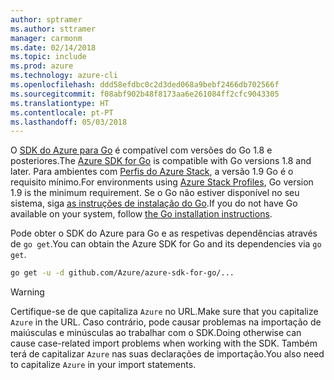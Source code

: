 ```yaml
---
author: sptramer
ms.author: sttramer
manager: carmonm
ms.date: 02/14/2018
ms.topic: include
ms.prod: azure
ms.technology: azure-cli
ms.openlocfilehash: ddd58efdbc0c2d3ded068a9bebf2466db702566f
ms.sourcegitcommit: f08abf902b48f8173aa6e261084ff2cfc9043305
ms.translationtype: HT
ms.contentlocale: pt-PT
ms.lasthandoff: 05/03/2018
---
```

<span data-ttu-id="af720-101">O [SDK do Azure para Go](https://github.com/Azure/azure-sdk-for-go) é compatível com versões do Go 1.8 e posteriores.</span><span class="sxs-lookup"><span data-stu-id="af720-101">The [Azure SDK for Go](https://github.com/Azure/azure-sdk-for-go) is compatible with Go versions 1.8 and later.</span></span> <span data-ttu-id="af720-102">Para ambientes com [Perfis do Azure Stack](https://docs.microsoft.com/en-us/azure/azure-stack/azure-stack-version-profiles), a versão 1.9 Go é o requisito mínimo.</span><span class="sxs-lookup"><span data-stu-id="af720-102">For environments using [Azure Stack Profiles](https://docs.microsoft.com/en-us/azure/azure-stack/azure-stack-version-profiles), Go version 1.9 is the minimum requirement.</span></span>
<span data-ttu-id="af720-103">Se o Go não estiver disponível no seu sistema, siga [as instruções de instalação do Go](https://golang.org/doc/install).</span><span class="sxs-lookup"><span data-stu-id="af720-103">If you do not have Go available on your system, follow [the Go installation instructions](https://golang.org/doc/install).</span></span>

<span data-ttu-id="af720-104">Pode obter o SDK do Azure para Go e as respetivas dependências através de `go get`.</span><span class="sxs-lookup"><span data-stu-id="af720-104">You can obtain the Azure SDK for Go and its dependencies via `go get`.</span></span>

```bash
go get -u -d github.com/Azure/azure-sdk-for-go/...
```

> [!WARNING]
> <span data-ttu-id="af720-105">Certifique-se de que capitaliza `Azure` no URL.</span><span class="sxs-lookup"><span data-stu-id="af720-105">Make sure that you capitalize `Azure` in the URL.</span></span> <span data-ttu-id="af720-106">Caso contrário, pode causar problemas na importação de maiúsculas e minúsculas ao trabalhar com o SDK.</span><span class="sxs-lookup"><span data-stu-id="af720-106">Doing otherwise can cause case-related import problems when working with the SDK.</span></span> <span data-ttu-id="af720-107">Também terá de capitalizar `Azure` nas suas declarações de importação.</span><span class="sxs-lookup"><span data-stu-id="af720-107">You also need to capitalize `Azure` in your import statements.</span></span>

